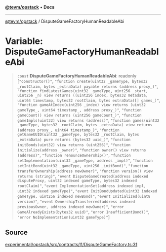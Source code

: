 [**@tevm/opstack**](../README.md) • **Docs**

***

[@tevm/opstack](../globals.md) / DisputeGameFactoryHumanReadableAbi

# Variable: DisputeGameFactoryHumanReadableAbi

> `const` **DisputeGameFactoryHumanReadableAbi**: readonly [`"constructor()"`, `"function create(uint32 _gameType, bytes32 _rootClaim, bytes _extraData) payable returns (address proxy_)"`, `"function findLatestGames(uint32 _gameType, uint256 _start, uint256 _n) view returns ((uint256 index, bytes32 metadata, uint64 timestamp, bytes32 rootClaim, bytes extraData)[] games_)"`, `"function gameAtIndex(uint256 _index) view returns (uint32 gameType_, uint64 timestamp_, address proxy_)"`, `"function gameCount() view returns (uint256 gameCount_)"`, `"function gameImpls(uint32) view returns (address)"`, `"function games(uint32 _gameType, bytes32 _rootClaim, bytes _extraData) view returns (address proxy_, uint64 timestamp_)"`, `"function getGameUUID(uint32 _gameType, bytes32 _rootClaim, bytes _extraData) pure returns (bytes32 uuid_)"`, `"function initBonds(uint32) view returns (uint256)"`, `"function initialize(address _owner)"`, `"function owner() view returns (address)"`, `"function renounceOwnership()"`, `"function setImplementation(uint32 _gameType, address _impl)"`, `"function setInitBond(uint32 _gameType, uint256 _initBond)"`, `"function transferOwnership(address newOwner)"`, `"function version() view returns (string)"`, `"event DisputeGameCreated(address indexed disputeProxy, uint32 indexed gameType, bytes32 indexed rootClaim)"`, `"event ImplementationSet(address indexed impl, uint32 indexed gameType)"`, `"event InitBondUpdated(uint32 indexed gameType, uint256 indexed newBond)"`, `"event Initialized(uint8 version)"`, `"event OwnershipTransferred(address indexed previousOwner, address indexed newOwner)"`, `"error GameAlreadyExists(bytes32 uuid)"`, `"error InsufficientBond()"`, `"error NoImplementation(uint32 gameType)"`]

## Source

[experimental/opstack/src/contracts/l1/DisputeGameFactory.ts:31](https://github.com/evmts/tevm-monorepo/blob/main/experimental/opstack/src/contracts/l1/DisputeGameFactory.ts#L31)

